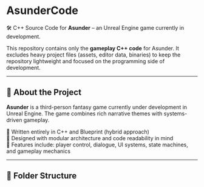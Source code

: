 # AsunderCode

🛠️ C++ Source Code for **Asunder** – an Unreal Engine game currently in development.

This repository contains only the **gameplay C++ code** for Asunder. It excludes heavy project files (assets, editor data, binaries) to keep the repository lightweight and focused on the programming side of development.

---

## 🧠 About the Project

**Asunder** is a third-person fantasy game currently under development in Unreal Engine. The game combines rich narrative themes with systems-driven gameplay.

🔹 Written entirely in C++ and Blueprint (hybrid approach)  
🔹 Designed with modular architecture and code readability in mind  
🔹 Features include: player control, dialogue, UI systems, state machines, and gameplay mechanics

---

## 📁 Folder Structure


